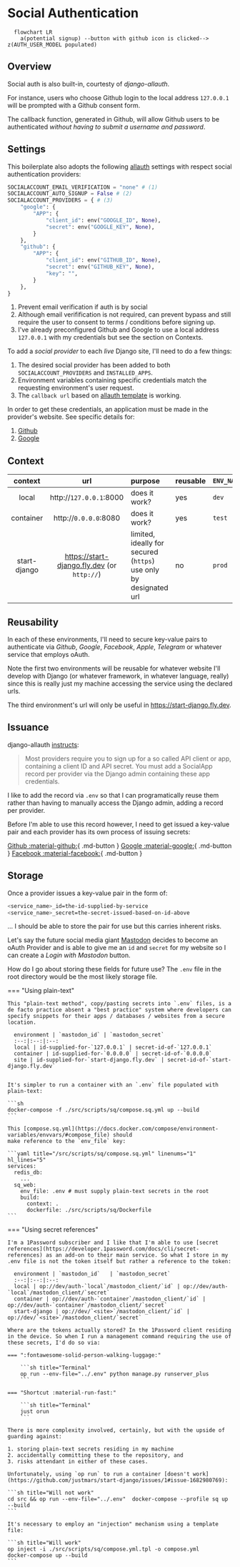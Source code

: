 # Social Authentication

```mermaid
  flowchart LR
    a(potential signup) --button with github icon is clicked--> z(AUTH_USER_MODEL populated)
```

## Overview

Social auth is also built-in, courtesty of _django-allauth_.

For instance, users who choose Github login to the local address `127.0.0.1` will be prompted with a Github consent form.

The callback function, generated in Github, will allow Github users to be authenticated _without having to submit a username and password_.

## Settings

This boilerplate also adopts the following [allauth](https://django-allauth.readthedocs.io/en/latest/configuration.html) settings with respect social authentication providers:

```py title="/config/settings/_auth.py"
SOCIALACCOUNT_EMAIL_VERIFICATION = "none" # (1)
SOCIALACCOUNT_AUTO_SIGNUP = False # (2)
SOCIALACCOUNT_PROVIDERS = { # (3)
    "google": {
        "APP": {
            "client_id": env("GOOGLE_ID", None),
            "secret": env("GOOGLE_KEY", None),
        }
    },
    "github": {
        "APP": {
            "client_id": env("GITHUB_ID", None),
            "secret": env("GITHUB_KEY", None),
            "key": "",
        }
    },
}
```

1. Prevent email verification if auth is by social
2. Although email verifification is not required, can prevent bypass and still require the user to consent to terms / conditions before signing up.
3. I've already preconfigured Github and Google to use a local address `127.0.0.1` with my credentials but see the section on Contexts.

To add a _social provider_ to each _live_ Django site, I'll need to
do a few things:

1. The desired social provider has been added to both `SOCIALACCOUNT_PROVIDERS` and `INSTALLED_APPS`.
2. Environment variables containing specific credentials match the requesting environment's user request.
3. The `callback url` based on [allauth template](https://django-allauth.readthedocs.io/en/latest/providers.html#providers) is working.

In order to get these credentials, an application must be made in the provider's website. See specific details for:

1. [Github](./auth-github.md)
2. [Google](./auth-google.md)

## Context

context | url  | purpose | reusable | `ENV_NAME`
:--:|:--:|:--|:--|:--
local | http://`127.0.0.1`:8000 | does it work? | yes | `dev`
container | http://`0.0.0.0`:8080 | does it work? | yes | `test`
start-django | https://start-django.fly.dev (or `http://`) | limited, ideally for secured (`https`) use only by designated url | no | `prod`

## Reusability

In each of these environments, I'll need to secure key-value pairs to authenticate via _Github_, _Google_, _Facebook_, _Apple_, _Telegram_ or whatever service that employs oAuth.

Note the first two environments will be reusable for whatever website I'll develop with Django (or whatever framework, in whatever language, really) since this is really just my machine accessing the service using the declared urls.

The third environment's url will only be useful in https://start-django.fly.dev.

## Issuance

django-allauth [instructs](https://django-allauth.readthedocs.io/en/latest/providers.html):

> Most providers require you to sign up for a so called API client or app, containing a client ID and API secret. You must add a SocialApp record per provider via the Django admin containing these app credentials.

I like to add the record via `.env` so that I can programatically reuse them rather than having to manually access the Django admin, adding a record per provider.

Before I'm able to use this record however, I need to get issued a key-value pair and each provider has its own process of issuing secrets:

[Github :material-github:](../setup/auth-github.md){ .md-button }
[Google :material-google:](../setup/auth-google.md){ .md-button }
[Facebook :material-facebook:](../setup/auth-fb.md){ .md-button }

## Storage

Once a provider issues a key-value pair in the form of:

```sh title="Replace service_name with google, github, etc."
<service_name>_id=the-id-supplied-by-service
<service_name>_secret=the-secret-issued-based-on-id-above
```

... I should be able to store the pair for use but this carries inherent risks.

Let's say the future social media giant [Mastodon](https://joinmastodon.org/) decides to become an oAuth Provider and is able to give me an `id` and `secret` for my website so I can create a _Login with Mastodon_ button.

How do I go about storing these fields for future use? The `.env` file in the root directory would be the most likely storage file.

=== "Using plain-text"

    This "plain-text method", copy/pasting secrets into `.env` files, is a de facto practice absent a "best practice" system where developers can specify snippets for their apps / databases / websites from a secure location.

      environment | `mastodon_id` | `mastodon_secret`
      :--:|:--:|:--:
      local | id-supplied-for-`127.0.0.1` | secret-id-of-`127.0.0.1`
      container | id-supplied-for-`0.0.0.0` | secret-id-of-`0.0.0.0`
      site | id-supplied-for-`start-django.fly.dev` | secret-id-of-`start-django.fly.dev`


    It's simpler to run a container with an `.env` file populated with plain-text:

    ```sh
    docker-compose -f ./src/scripts/sq/compose.sq.yml up --build
    ```

    This [compose.sq.yml](https://docs.docker.com/compose/environment-variables/envvars/#compose_file) should
    make reference to the `env_file` key:

    ```yaml title="/src/scripts/sq/compose.sq.yml" linenums="1" hl_lines="5"
    services:
      redis_db:
        ...
      sq_web:
        env_file: .env # must supply plain-text secrets in the root
        build:
          context: .
          dockerfile: ./src/scripts/sq/Dockerfile
    ```

=== "Using secret references"

    I'm a 1Password subscriber and I like that I'm able to use [secret references](https://developer.1password.com/docs/cli/secret-references) as an add-on to their main service. So what I store in my .env file is not the token itself but rather a reference to the token:

      environment | `mastodon_id`   | `mastodon_secret`
      :--:|:--:|:--:
      local | op://dev/auth-`local`/mastodon_client/`id` | op://dev/auth-`local`/mastodon_client/`secret`
      container | op://dev/auth-`container`/mastodon_client/`id` | op://dev/auth-`container`/mastodon_client/`secret`
      start-django | op://dev/`<site>`/mastodon_client/`id` | op://dev/`<site>`/mastodon_client/`secret`

    Where are the tokens actually stored? In the 1Password client residing in the device. So when I run a management command requiring the use of these secrets, I'd do so via:

    === ":fontawesome-solid-person-walking-luggage:"

        ```sh title="Terminal"
        op run --env-file="../.env" python manage.py runserver_plus
        ```

    === "Shortcut :material-run-fast:"

        ```sh title="Terminal"
        just orun
        ```

    There is more complexity involved, certainly, but with the upside of guarding against:

    1. storing plain-text secrets residing in my machine
    2. accidentally committing these to the repository, and
    3. risks attendant in either of these cases.

    Unfortunately, using `op run` to run a container [doesn't work](https://github.com/justmars/start-django/issues/1#issue-1682980769):

    ```sh title="Will not work"
    cd src && op run --env-file="../.env"  docker-compose --profile sq up --build
    ```

    It's necessary to employ an "injection" mechanism using a template file:

    ```sh title="Will work"
    op inject -i ./src/scripts/sq/compose.yml.tpl -o compose.yml
    docker-compose up --build
    ```

